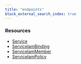 ```yaml
---
title: "endpoints"
block_external_search_index: true
---
```


<!-- WARNING: this file was generated by Pulumi Docs Generator. -->
<!-- Do not edit by hand unless you're certain you know what you are doing! -->

<h3>Resources</h3>
<ul class="api">
    <li><a href="service"><span class="symbol resource"></span>Service</a></li>
    <li><a href="serviceiambinding"><span class="symbol resource"></span>ServiceIamBinding</a></li>
    <li><a href="serviceiammember"><span class="symbol resource"></span>ServiceIamMember</a></li>
    <li><a href="serviceiampolicy"><span class="symbol resource"></span>ServiceIamPolicy</a></li>
</ul>

